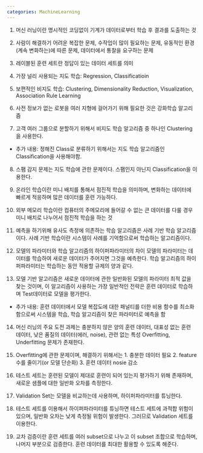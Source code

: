 ```yaml
---
categories: MachineLearning
---
```

1. 머신 러닝이란 명시적인 코딩없이 기계가 데이터로부터 학습 후 결과를 도출하는 것

2. 사람이 해결하기 어려운 복잡한 문제, 수작업이 많이 필요하는 문제, 유동적인 환경(계속 변화하는)에 따른 문제, 데이터에서 통찰을 요구하는 문제

3. 레이블된 훈련 세트란 정답이 있는 데이터 세트를 의미

4. 가장 널리 사용되는 지도 학습: Regression, Classificatioin

5. 보편적인 비지도 학습: Clustering, Dimensionality Reduction, Visualization, Association Rule Learning

6. 사전 정보가 없는 로봇을 여러 지형에 걸어가기 위해 필요한 것은 강화학습 알고리즘

7. 고객 여러 그룹으로 분할하기 위해서 비지도 학습 알고리즘 중 하나인 Clustering을 사용한다.
* 추가 내용: 정해진 Class로 분류하기 위해서는 지도 학습 알고리즘인 Classification을 사용해야함.

8. 스팸 감지 문제는 지도 학습에 관한 문제이다. 스팸인지 아닌지 Classification을 이용한다.

9. 온라인 학습이란 미니 배치를 통해서 점진적 학습을 의미하며, 변화하는 데이터에 빠르게 적응하며 많은 데이터를 훈련 가능하다.

10. 외부 메모리 학습이란 컴퓨터의 주메모리에 들어갈 수 없는 큰 데이터를 다룰 경우 미니 배치로 나누어서 점진적 학습을 하는 것

11. 예측을 하기위해 유사도 측정에 의존하는 학습 알고리즘은 사례 기반 학습 알고리즘이다.
사례 기반 학습이란 시스템이 사례를 기억함으로써 학습하는 알고리즘이다.

12. 모델의 파라미터와 학습 알고리즘의 하이퍼파라미터의 차이
모델의 파라미터는 데이터를 학습하여 새로운 데이터가 주어지면 그것을 예측한다.
학습 알고리즘의 하이퍼파라미터는 학습하는 동안 적용할 규제의 양과 같다.

13. 모델 기반 알고리즘은 새로운 데이터에 관한 일반화된 모델의 파라미터 최적 값을 찾는 것이며,
이 알고리즘이 사용하는 가장 일반적인 전략은 훈련 데이터로 학습하며 Test데이터로 모델을 평가한다.
* 추가 내용: 훈련 데이터에서 모델 복잡도에 대한 패널티를 더한 비용 함수를 최소화함으로써 시스템을 학습,
학습 알고리즘이 찾은 파라미터로 예측을 함

14. 머신 러닝의 주요 도전 과제는 충분하지 않은 양의 훈련 데이터, 대표성 없는 훈련 데이터, 낮은 품질의 데이터(에러, noise), 관련 없는 특성
Overfitting, Underfitting 문제가 존재한다.

15. Overfitting에 관한 문제이며, 해결하기 위해서는 1. 충분한 데이터 필요 2. feature 수를 줄이기(or 모델 단순화) 3. 훈련 데이터 nosie 감소

16. 테스트 세트는 훈련된 모델이 제대로 훈련이 되어 있는지 평가하기 위해 존재하며, 새로운 샘플에 대한 일반화 오차를 측정한다.

17. Validation Set는 모델을 비교하는데 사용하며, 하이퍼파라미터를 튜닝한다.

18. 테스트 세트를 이용해서 하이퍼파라미터를 튜닝하면 테스트 세트에 과적합 위험이 있으며, 일반화 오차는 낮게 측정될 위험이 발생한다.
그러므로 Validation 세트를 이용한다.

19. 교차 검증이란 훈련 세트를 여러 subset으로 나누고 이 subset 조합으로 학습하며, 나머지 부분으로 검증한다.
훈련 데이터를 최대한 활용할 수 있도록 해준다.

